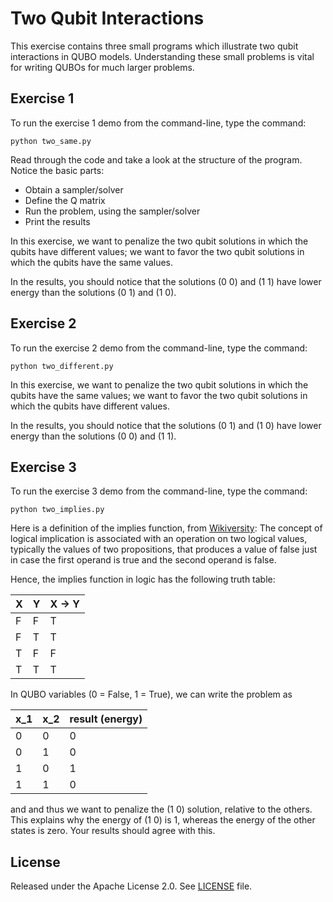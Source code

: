 
# Two Qubit Interactions

This exercise contains three small programs which illustrate two qubit
interactions in QUBO models. Understanding these small problems is vital for
writing QUBOs for much larger problems.

## Exercise 1

To run the exercise 1 demo from the command-line, type the command:

```python two_same.py```

Read through the code and take a look at the
structure of the program. Notice the basic parts:

- Obtain a sampler/solver
- Define the Q matrix
- Run the problem, using the sampler/solver
- Print the results

In this exercise, we want to penalize the two qubit solutions in which the 
qubits have different values; we want to favor the two qubit solutions in 
which the qubits have the same values.

In the results, you should notice that the solutions (0 0) and (1 1) have 
lower energy than the solutions (0 1) and (1 0).

## Exercise 2 

To run the exercise 2 demo from the command-line, type the command:

```python two_different.py```

In this exercise, we want to penalize the two qubit solutions in which the 
qubits have the same values; we want to favor the two qubit solutions in 
which the qubits have different values.

In the results, you should notice that the solutions (0 1) and (1 0) have 
lower energy than the solutions (0 0) and (1 1).

## Exercise 3 

To run the exercise 3 demo from the command-line, type the command:

```python two_implies.py```

Here is a definition of the implies function, from 
[Wikiversity](https://en.wikiversity.org/wiki/Logical_implication):
The concept of logical implication is associated with an operation on two 
logical values, typically the values of two propositions, that produces a 
value of false just in case the first operand is true and the second operand
is false.

Hence, the implies function in logic has the following truth table:

| X | Y |X -> Y|
|-|-|------|
|F|F|T|
|F|T|T|
|T|F|F|
|T|T|T|

In QUBO variables (0 = False, 1 = True), we can write the problem as

|x_1|x_2|result (energy)|
|---|---|---------------|
|0|0|0|
|0|1|0|
|1|0|1|
|1|1|0|

and and thus we want to penalize the (1 0) solution, relative to the others.
This explains why the energy of (1 0) is 1, whereas the energy of the other 
states is zero.
Your results should agree with this.

## License

Released under the Apache License 2.0. See [LICENSE](LICENSE) file.
